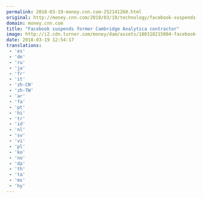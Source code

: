 ```yaml
---
permalink: 2018-03-19-money.cnn.com-252141260.html
original: http://money.cnn.com/2018/03/19/technology/facebook-suspends-christopher-wylie/index.html
domain: money.cnn.com
title: "Facebook suspends former Cambridge Analytica contractor"
image: http://i2.cdn.turner.com/money/dam/assets/180318215004-facebook-whistle-blower-tweet-780x439.jpg
date: 2018-03-19 12:54:17
translations: 
 - 'es'
 - 'de'
 - 'ru'
 - 'ja'
 - 'fr'
 - 'it'
 - 'zh-CN'
 - 'zh-TW'
 - 'ar'
 - 'fa'
 - 'pt'
 - 'hi'
 - 'tr'
 - 'id'
 - 'nl'
 - 'sv'
 - 'vi'
 - 'pl'
 - 'ko'
 - 'no'
 - 'da'
 - 'th'
 - 'ta'
 - 'ms'
 - 'hy'
---
```


